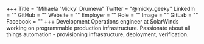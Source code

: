 +++
Title = "Mihaela &#39;Micky&#39; Drumeva"
Twitter = "@micky_geeky"
LinkedIn = ""
GitHub = ""
Website = ""
Employer = ""
Role = ""
Image = ""
GitLab = ""
Facebook = ""
+++
Development Operations engineer at SolarWinds working on programmable production infrastructure. Passionate about all things automation - provisioning infrastructure, deployment, verification.